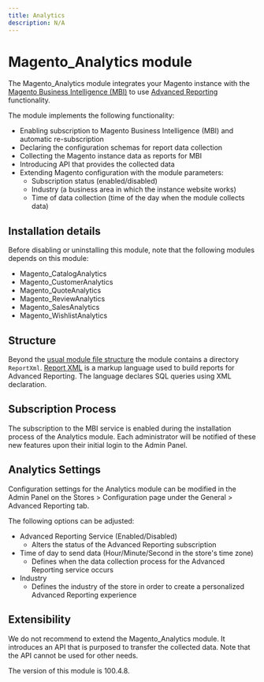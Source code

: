 ```yaml
---
title: Analytics
description: N/A
---
```


# Magento_Analytics module

The Magento_Analytics module integrates your Magento instance with the [Magento Business Intelligence (MBI)](https://business.adobe.com/products/magento/business-intelligence.html) to use [Advanced Reporting](https://developer.adobe.com/commerce/php/development/advanced-reporting/modules/) functionality.

The module implements the following functionality:

- Enabling subscription to Magento Business Intelligence (MBI) and automatic re-subscription
- Declaring the configuration schemas for report data collection
- Collecting the Magento instance data as reports for MBI
- Introducing API that provides the collected data
- Extending Magento configuration with the module parameters:
  - Subscription status (enabled/disabled)
  - Industry (a business area in which the instance website works)
  - Time of data collection (time of the day when the module collects data)

## Installation details

Before disabling or uninstalling this module, note that the following modules depends on this module:

- Magento_CatalogAnalytics
- Magento_CustomerAnalytics
- Magento_QuoteAnalytics
- Magento_ReviewAnalytics
- Magento_SalesAnalytics
- Magento_WishlistAnalytics

## Structure

Beyond the [usual module file structure](https://developer.adobe.com/commerce/php/architecture/modules/overview/) the module contains a directory `ReportXml`.
[Report XML](https://developer.adobe.com/commerce/php/development/advanced-reporting/report-xml/) is a markup language used to build reports for Advanced Reporting.
The language declares SQL queries using XML declaration.

## Subscription Process

The subscription to the MBI service is enabled during the installation process of the Analytics module. Each administrator will be notified of these new features upon their initial login to the Admin Panel.

## Analytics Settings

Configuration settings for the Analytics module can be modified in the Admin Panel on the Stores > Configuration page under the General > Advanced Reporting tab.

The following options can be adjusted:

- Advanced Reporting Service (Enabled/Disabled)
  - Alters the status of the Advanced Reporting subscription
- Time of day to send data (Hour/Minute/Second in the store's time zone)
  - Defines when the data collection process for the Advanced Reporting service occurs
- Industry
  - Defines the industry of the store in order to create a personalized Advanced Reporting experience

## Extensibility

We do not recommend to extend the Magento_Analytics module. It introduces an API that is purposed to transfer the collected data. Note that the API cannot be used for other needs.

<InlineAlert slots="text" />
The version of this module is 100.4.8.
